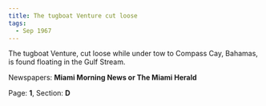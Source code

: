 ```yaml
---  
title: The tugboat Venture cut loose  
tags:  
  - Sep 1967  
---  
```

  
The tugboat Venture, cut loose while under tow to Compass Cay, Bahamas, is found floating in the Gulf Stream.  
  
Newspapers: **Miami Morning News or The Miami Herald**  
  
Page: **1**, Section: **D** 
